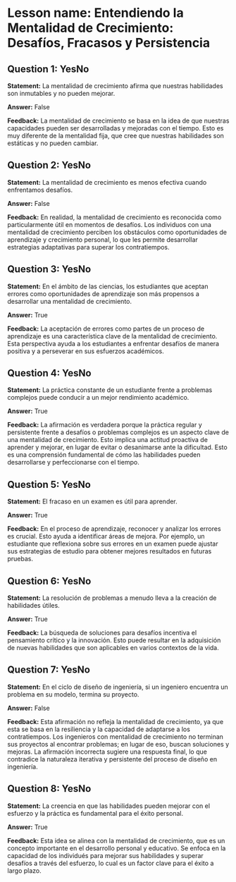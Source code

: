 # Lesson name: Entendiendo la Mentalidad de Crecimiento: Desafíos, Fracasos y Persistencia

## Question 1: YesNo

**Statement:** La mentalidad de crecimiento afirma que nuestras habilidades son inmutables y no pueden mejorar.

**Answer:** False

**Feedback:**
La mentalidad de crecimiento se basa en la idea de que nuestras capacidades pueden ser desarrolladas y mejoradas con el tiempo. Esto es muy diferente de la mentalidad fija, que cree que nuestras habilidades son estáticas y no pueden cambiar.


## Question 2: YesNo

**Statement:** La mentalidad de crecimiento es menos efectiva cuando enfrentamos desafíos.

**Answer:** False

**Feedback:**
En realidad, la mentalidad de crecimiento es reconocida como particularmente útil en momentos de desafíos. Los individuos con una mentalidad de crecimiento perciben los obstáculos como oportunidades de aprendizaje y crecimiento personal, lo que les permite desarrollar estrategias adaptativas para superar los contratiempos.


## Question 3: YesNo

**Statement:** En el ámbito de las ciencias, los estudiantes que aceptan errores como oportunidades de aprendizaje son más propensos a desarrollar una mentalidad de crecimiento.

**Answer:** True

**Feedback:**
La aceptación de errores como partes de un proceso de aprendizaje es una característica clave de la mentalidad de crecimiento. Esta perspectiva ayuda a los estudiantes a enfrentar desafíos de manera positiva y a perseverar en sus esfuerzos académicos.


## Question 4: YesNo

**Statement:** La práctica constante de un estudiante frente a problemas complejos puede conducir a un mejor rendimiento académico.

**Answer:** True

**Feedback:**
La afirmación es verdadera porque la práctica regular y persistente frente a desafíos o problemas complejos es un aspecto clave de una mentalidad de crecimiento. Esto implica una actitud proactiva de aprender y mejorar, en lugar de evitar o desanimarse ante la dificultad. Esto es una comprensión fundamental de cómo las habilidades pueden desarrollarse y perfeccionarse con el tiempo.


## Question 5: YesNo

**Statement:** El fracaso en un examen es útil para aprender.

**Answer:** True

**Feedback:**
En el proceso de aprendizaje, reconocer y analizar los errores es crucial. Esto ayuda a identificar áreas de mejora. Por ejemplo, un estudiante que reflexiona sobre sus errores en un examen puede ajustar sus estrategias de estudio para obtener mejores resultados en futuras pruebas.


## Question 6: YesNo

**Statement:** La resolución de problemas a menudo lleva a la creación de habilidades útiles.

**Answer:** True

**Feedback:**
La búsqueda de soluciones para desafíos incentiva el pensamiento crítico y la innovación. Esto puede resultar en la adquisición de nuevas habilidades que son aplicables en varios contextos de la vida.


## Question 7: YesNo

**Statement:** En el ciclo de diseño de ingeniería, si un ingeniero encuentra un problema en su modelo, termina su proyecto.

**Answer:** False

**Feedback:**
Esta afirmación no refleja la mentalidad de crecimiento, ya que esta se basa en la resiliencia y la capacidad de adaptarse a los contratiempos. Los ingenieros con mentalidad de crecimiento no terminan sus proyectos al encontrar problemas; en lugar de eso, buscan soluciones y mejoras. La afirmación incorrecta sugiere una respuesta final, lo que contradice la naturaleza iterativa y persistente del proceso de diseño en ingeniería.


## Question 8: YesNo

**Statement:** La creencia en que las habilidades pueden mejorar con el esfuerzo y la práctica es fundamental para el éxito personal.

**Answer:** True

**Feedback:**
Esta idea se alinea con la mentalidad de crecimiento, que es un concepto importante en el desarrollo personal y educativo. Se enfoca en la capacidad de los individués para mejorar sus habilidades y superar desafíos a través del esfuerzo, lo cual es un factor clave para el éxito a largo plazo.

